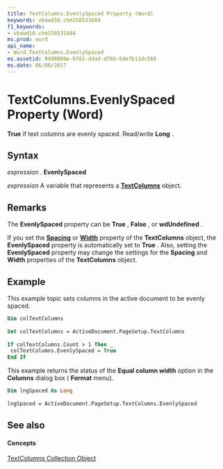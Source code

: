 ```yaml
---
title: TextColumns.EvenlySpaced Property (Word)
keywords: vbawd10.chm158531684
f1_keywords:
- vbawd10.chm158531684
ms.prod: word
api_name:
- Word.TextColumns.EvenlySpaced
ms.assetid: 9498889e-0f61-ddad-df6b-6defb11dc566
ms.date: 06/08/2017
---
```



# TextColumns.EvenlySpaced Property (Word)

 **True** if text columns are evenly spaced. Read/write **Long** .


## Syntax

 _expression_ . **EvenlySpaced**

 _expression_ A variable that represents a **[TextColumns](textcolumns-objectword.md)** object.


## Remarks

The **EvenlySpaced** property can be **True** , **False** , or **wdUndefined** .

If you set the **[Spacing](textcolumns-spacing-property-word.md)** or **[Width](textcolumns-width-property-word.md)** property of the **TextColumns** object, the **EvenlySpaced** property is automatically set to **True** . Also, setting the **EvenlySpaced** property may change the settings for the **Spacing** and **Width** properties of the **TextColumns** object.


## Example

This example topic sets columns in the active document to be evenly spaced.


```vb
Dim colTextColumns 
 
Set colTextColumns = ActiveDocument.PageSetup.TextColumns 
 
If colTextColumns.Count > 1 Then _ 
 colTextColumns.EvenlySpaced = True 
End If
```

This example returns the status of the **Equal column width** option in the **Columns** dialog box ( **Format** menu).




```vb
Dim lngSpaced As Long 
 
lngSpaced = ActiveDocument.PageSetup.TextColumns.EvenlySpaced
```


## See also


#### Concepts


[TextColumns Collection Object](textcolumns-objectword.md)

